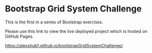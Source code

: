 # Bootstrap Grid System Challenge

This is the first in a series of Bootstrap exercises.

Please use this link to view the live deployed project which is hosted on GitHub Pages.

https://alexshub1.github.io/bootstrapGridSystemChallenge/
